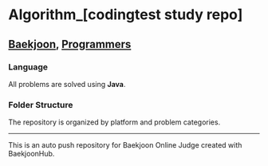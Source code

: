 # Algorithm_[codingtest study repo]
## [Baekjoon](https://www.acmicpc.net/), [Programmers](https://programmers.co.kr/)

### Language
All problems are solved using **Java**.

### Folder Structure
The repository is organized by platform and problem categories.

---
This is an auto push repository for Baekjoon Online Judge created with BaekjoonHub.
